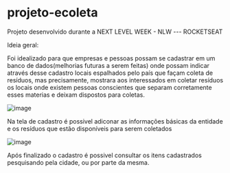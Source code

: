 # projeto-ecoleta

Projeto desenvolvido durante a NEXT LEVEL WEEK - NLW --- ROCKETSEAT

Ideia geral:

Foi idealizado para que empresas e pessoas possam se cadastrar em um banco de dados(melhorias futuras a serem feitas)
onde possam indicar através desse cadastro locais espalhados pelo país que façam coleta de resíduos, mas precisamente, 
mostrara aos interessados em coletar resíduos os locais onde existem pessoas conscientes que separam corretamente esses materias e
deixam dispostos para coletas. 


![image](https://user-images.githubusercontent.com/60331806/83958578-ca664380-a849-11ea-946c-81bb94d7aca5.png)


Na tela de cadastro é possivel adiconar as informações básicas da entidade e os resíduos que estão disponíveis para serem coletados

![image](https://user-images.githubusercontent.com/60331806/83958635-6a23d180-a84a-11ea-9eab-97f7508c4d5f.png)



Após finalizado o cadastro é possivel consultar os itens cadastrados pesquisando pela cidade, ou por parte da mesma. 
